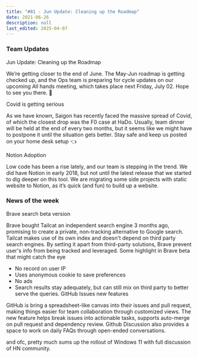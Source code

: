 ```yaml
---
title: "#81 - Jun Update: Cleaning up the Roadmap"
date: 2021-06-26
description: null
last_edited: 2025-04-07
---
```


### Team Updates

Jun Update: Cleaning up the Roadmap

We’re getting closer to the end of June. The May-Jun roadmap is getting checked up, and the Ops team is preparing for cycle updates on our upcoming All hands meeting, which takes place next Friday, July 02. Hope to see you there. 🤞

Covid is getting serious

As we have known, Saigon has recently faced the massive spread of Covid, of which the closest drop was the F0 case at HaDo. Usually, team dinner will be held at the end of every two months, but it seems like we might have to postpone it until the situation gets better. Stay safe and keep us posted on your home desk setup 👈

Notion Adoption

Low code has been a rise lately, and our team is stepping in the trend. We did have Notion in early 2018, but not until the latest release that we started to dig deeper on this tool. We are migrating some side projects with static website to Notion, as it’s quick (and fun) to build up a website.

### News of the week

Brave search beta version

Brave bought Tailcat an independent search engine 3 months ago, promising to create a private, non-tracking alternative to Google search. Tailcat makes use of its own index and doesn't depend on third party search engines. By setting it apart from third-party solutions, Brave prevent user's info from being tracked and leveraged. Some highlight in Brave beta that might catch the eye

- No record on user IP
- Uses anonymous cookie to save preferences
- No ads
- Search results stay adequately, but can still mix on third party to better serve the queries.
  GitHub Issues new features

GitHub is bring a spreadsheet-like canvas into their issues and pull request, making things easier for team collaboration through customized views. The new feature helps break issues into actionable tasks, supports auto-merge on pull request and dependency review. Github Discussion also provides a space to work on daily FAQs through open-ended conversations.

and ofc, pretty much sums up the rollout of Windows 11 with full discussion of HN community.
